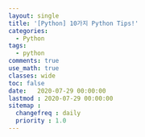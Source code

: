 ```yaml
---
layout: single
title: '[Python] 10가지 Python Tips!'
categories:
  - Python
tags:
  - python
comments: true  
use_math: true
classes: wide
toc: false
date:   2020-07-29 00:00:00 
lastmod : 2020-07-29 00:00:00
sitemap :
  changefreq : daily
  priority : 1.0
---
```

